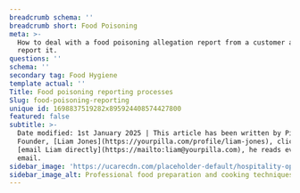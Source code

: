 ```yaml
---
breadcrumb schema: ''
breadcrumb short: Food Poisoning
meta: >-
  How to deal with a food poisoning allegation report from a customer and how to
  report it.
questions: ''
schema: ''
secondary tag: Food Hygiene
template actual: ''
Title: Food poisoning reporting processes
Slug: food-poisoning-reporting
unique id: 1698837519282x895924408574427800
featured: false
subtitle: >-
  Date modified: 1st January 2025 | This article has been written by Pilla
  Founder, [Liam Jones](https://yourpilla.com/profile/liam-jones), click to
  [email Liam directly](https://mailto:liam@yourpilla.com), he reads every
  email.
sidebar_image: 'https://ucarecdn.com/placeholder-default/hospitality-operations.jpg'
sidebar_image_alt: Professional food preparation and cooking techniques
---
```


